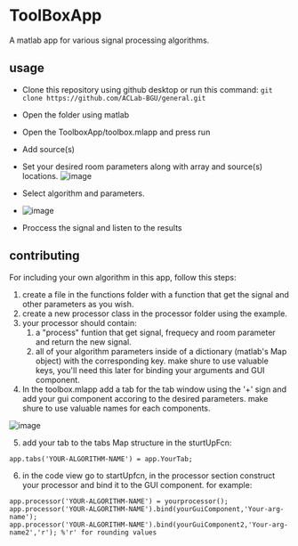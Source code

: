 # ToolBoxApp
A matlab app for various signal processing algorithms.

## usage

* Clone this repository using github desktop or run this command:
`git clone https://github.com/ACLab-BGU/general.git`

* Open the folder using matlab
* Open the ToolboxApp/toolbox.mlapp and press run
* Add source(s)
* Set your desired room parameters along with array and source(s) locations.
 ![image](https://user-images.githubusercontent.com/13310488/131481214-e41b58b4-f104-4a8f-8ac2-12aa2fe622c6.png)

* Select algorithm and parameters.
* ![image](https://user-images.githubusercontent.com/13310488/126484510-ca0e0910-6ae3-454f-a253-3aebf6029a4d.png)

* Proccess the signal and listen to the results




## contributing

For including your own algorithm in this app, follow this steps:
1.  create a file in the functions folder with a function that get the signal and other parameters as you wish.
2.  create a new processor class in the processor folder using the example.
3.  your processor should contain:
     1.  a "process" funtion that get signal, frequecy and room parameter and return the new signal.
     2.  all of your algorithm parameters inside of a dictionary (matlab's Map object) with the corresponding key. make shure to use valuable keys, 
        you'll need this later for binding your arguments and GUI component.
4.  In the toolbox.mlapp add a tab for the tab window using the '+' sign and add your gui component accoring to the desired parameters.
     make shure to use valuable names for each components.
     
![image](https://user-images.githubusercontent.com/13310488/111609309-d45aa100-87e2-11eb-8a22-624eb1230769.png)

5. add your tab to the tabs Map structure in the sturtUpFcn:
```
app.tabs('YOUR-ALGORITHM-NAME') = app.YourTab;
```

6. in the code view go to startUpfcn, in the processor section construct your processor and bind it to the GUI component. for example:
```
app.processor('YOUR-ALGORITHM-NAME') = yourprocessor();
app.processor('YOUR-ALGORITHM-NAME').bind(yourGuiComponent,'Your-arg-name');
app.processor('YOUR-ALGORITHM-NAME').bind(yourGuiComponent2,'Your-arg-name2','r'); %'r' for rounding values

```
